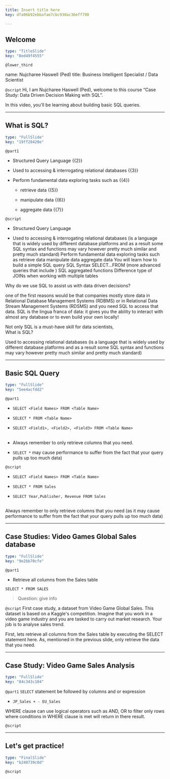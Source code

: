 ```yaml
---
title: Insert title here
key: dfa96b92ebbafae7cbc930ac36eff790

---
```

## Welcome

```yaml
type: "TitleSlide"
key: "8ed49f4555"
```

`@lower_third`

name: Nujcharee Haswell (Ped)
title: Business Intelligent Specialist / Data Scientist


`@script`
Hi, I am Nujcharee Haswell (Ped), welcome to this course “Case Study: Data Driven Decision Making with SQL”. 

In this video, you'll be learning about building basic SQL queries.


---
## What is SQL?

```yaml
type: "FullSlide"
key: "19ff28420e"
```

`@part1`
- Structured Query Language {{2}}

- Used to accessing & interrogating relational databases {{3}}

- Perform fundamental data exploring tasks such as {{4}}

    - retrieve data {{5}}

    - manipulate data {{6}}

    - aggregate data {{7}}


`@script`
- Structured Query Language

- Used to accessing & interrogating relational databases (is a language that is widely used by different database platforms and as a result some SQL syntax and functions may vary however pretty much similar and pretty much standard)
Perform fundamental data exploring tasks such as 
retrieve data
manipulate data 
aggregate data 
You will learn how to build a simple SQL query
SQL Syntax SELECT...FROM
(more advanced queries that include ) SQL aggregated functions
Difference type of JOINs when working with multiple tables




Why do we use SQL to assist us with data driven decisions? 

one of the first reasons would be that companies mostly store data in Relational Database Management Systems (RDBMS) or in Relational Data Stream Management Systems (RDSMS) and you need SQL to access that data. SQL is the lingua franca of data: it gives you the ability to interact with almost any database or to even build your own locally!

Not only SQL is a must-have skill for data scientists,  
What is SQL?

Used to accessing relational databases (is a language that is widely used by different database platforms and as a result some SQL syntax and functions may vary however pretty much similar and pretty much standard)


---
## Basic SQL Query

```yaml
type: "FullSlide"
key: "5ee4acfdd2"
```

`@part1`
- `SELECT <Field Names> FROM <Table Name> ` 

- `SELECT * FROM <Table Name>`
 
- `SELECT <Field1>, <Field2>, <Field3> FROM <Table Name>`

## <PICTURE>

- Always remember to only retrieve columns that you need. 

- `SELECT *` may cause performance to suffer from the fact that your query pulls up too much data)


`@script`
- `SELECT <Field Names> FROM <Table Name> ` 

- `SELECT * FROM Sales`
 
- `SELECT Year,Publisher, Revenue FROM Sales`

## <PICTURE>

Always remember to only retrieve columns that you need (as it may cause performance to suffer from the fact that your query pulls up too much data)


---
## Case Studies: Video Games Global Sales database

```yaml
type: "FullSlide"
key: "9e2bb70cfe"
```

`@part1`
- Retrieve all columns from the Sales table

`SELECT * FROM SALES`

> Question:  give info


`@script`
First case study, a dataset from Video Game Global Sales. This dataset is based on a Kaggle's competition. Imagine that you work in a video game industry and you are tasked to carry out market research. Your job is to analyse sales trend. 

First, lets retrieve all columns from the Sales table by executing the SELECT statement here. As, mentioned in the previous slide, only retrieve the data that you need.


---
## Case Study: Video Game Sales Analysis

```yaml
type: "FullSlide"
key: "84c343c104"
```

`@part1`
`SELECT` statement be followed by columns and or expression

- `JP_Sales + - EU_Sales`

WHERE clause can use logical operators such as AND, OR to filter  only rows where conditions in WHERE clause is met will return in there result.


`@script`



---
## Let's get practice!

```yaml
type: "FinalSlide"
key: "b240739c0d"
```

`@script`


